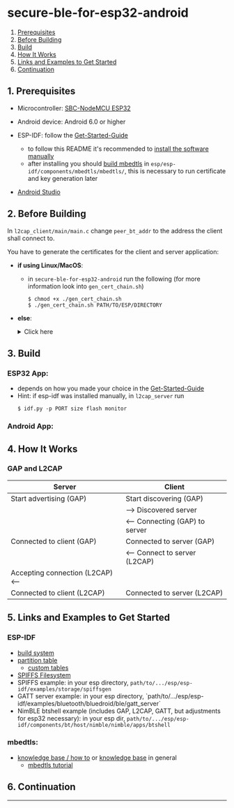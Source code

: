 # secure-ble-for-esp32-android
1. [Prerequisites](#1.-Prerequisites)
2. [Before Building](#2.-Before-Building)
3. [Build](#3.-Build)
4. [How It Works](#4.-How-It-Works)
5. [Links and Examples to Get Started](#5.-Links-and-Examples-to-Get-Started)
6. [Continuation](#6.-Continuation)

## 1. Prerequisites

- Microcontroller: [SBC-NodeMCU ESP32](https://joy-it.net/en/products/SBC-NodeMCU-ESP32)
- Android device: Android 6.0 or higher <!-- TODO update version -->

- ESP-IDF: follow the [Get-Started-Guide](https://docs.espressif.com/projects/esp-idf/en/latest/esp32/get-started/index.html)
	- to follow this README it's recommended to [install the software manually](https://docs.espressif.com/projects/esp-idf/en/latest/esp32/get-started/index.html)
	- after installing you should [build mbedtls](https://tls.mbed.org/kb/compiling-and-building/how-do-i-build-compile-mbedtls) in `esp/esp-idf/components/mbedtls/mbedtls/`, this is necessary to run certificate and key generation later
	<!--	- mbedtls: download [here](https://tls.mbed.org/download) or install via a package manager (Ubuntu: `$ sudo apt install libmbedtls-dev`) -->
- [Android Studio](https://developer.android.com/studio)

## 2. Before Building

In `l2cap_client/main/main.c` <!-- TODO --> change `peer_bt_addr` to the address the client shall connect to.

You have to generate the certificates for the client and server application:
- **if using Linux/MacOS**:
	- in `secure-ble-for-esp32-android` run the following (for more information look into `gen_cert_chain.sh`)
		```
		$ chmod +x ./gen_cert_chain.sh
		$ ./gen_cert_chain.sh PATH/TO/ESP/DIRECTORY
		```
- **else**:
	<details><summary>Click here</summary>
	<p>

	- make a dir `certs`, go into `certs`
	- set alias for "mbedtls_gen_key" to path/to/.../esp/esp-idf/components/mbedtls/mbedtls/programs/pkey/gen_key
	- set alias for "mbedtls_cert_write" to path/to/.../esp/esp-idf/components/mbedtls/mbedtls/programs/x509/cert_write
	- maybe adjust the following section and run it:
		```bash
		# 1. CA-Root:
		mbedtls_gen_key type=rsa rsa_keysize=4096 filename=ca.key format=pem
		mbedtls_cert_write selfsign=1 issuer_key=ca.key issuer_name=CN=fb_steigtum_ca,O=tubaf,C=de is_ca=1 max_pathlen=0 output_file=ca.crt
		# 2. Backend-Server:
		mbedtls_gen_key type=rsa rsa_keysize=4096 filename=backend_srv.key format=pem
		mbedtls_cert_write issuer_crt=ca.crt subject_key=backend_srv.key subject_name=CN=fb_steigtum_backend_srv,O=tubaf,C=de output_file=backend_srv.crt
		# 3. Backend-Subscription:
		mbedtls_gen_key type=rsa rsa_keysize=4096 filename=backend_subscript.key format=pem
		mbedtls_cert_write issuer_crt=ca.crt subject_key=backend_subscript.key subject_name=CN=fb_steigtum_backend_subscript,O=tubaf,C=de output_file=backend_subscript.crt
		# 4. App-Client:
		mbedtls_gen_key type=rsa rsa_keysize=4096 filename=app_clt.key format=pem
		mbedtls_cert_write issuer_crt=ca.crt subject_key=app_clt.key subject_name=CN=fb_steigtum_app_clt,O=tubaf,C=de output_file=app_clt.crt
		# 5. Fahrrad-µController-Server (optional ein eigenes Zertifikat *pro Fahrrad*):
		mbedtls_gen_key type=rsa rsa_keysize=4096 filename=bike_srv.key format=pem
		mbedtls_cert_write issuer_crt=ca.crt subject_key=bike_srv.key subject_name=CN=fb_steigtum_bike_srv,O=tubaf,C=de output_file=bike_srv.crt
		```
	- in dir `l2cap_server` make the dir `spiffs_image/crypto`
	- copy following files from `certs` into into the dir <!-- TODO update dir--> `l2cap_server/spiffs_image/crypto`:
		- `bike_srv.key`
		- `bike_srv.crt`
		- `ca.crt`
	- in dir `l2cap_client` make the dir <!-- TODO update dir-->`spiffs_image/crypto`
	- copy following files from `certs` into into the dir <!-- TODO update dir--> `l2cap_client/spiffs_image/crypto`:
		- `app_clt.crt`
		- `app_clt.key`
		- `backend_subscript.crt`
		- `backend_subscript.key`
		- `ca.crt`
	</p>
	</details>

	<!-- TODO: add debug stuff maybe -->

## 3. Build

### ESP32 App:
- depends on how you made your choice in the [Get-Started-Guide](https://docs.espressif.com/projects/esp-idf/en/latest/esp32/get-started/index.html)
- Hint: if esp-idf was installed manually, in <!-- TODO update dir--> `l2cap_server` run
	```
	$ idf.py -p PORT size flash monitor
	```

### Android App:

## 4. How It Works
### GAP and L2CAP
| Server | Client |
| --- | --- |
| Start advertising (GAP) | Start discovering (GAP) |
| | --> Discovered server |
| | <-- Connecting (GAP) to server |
| Connected to client (GAP) | Connected to server (GAP) |
| | <-- Connect to server (L2CAP) |
| Accepting connection (L2CAP) <-- | |
| Connected to client (L2CAP) | Connected to server (L2CAP) |

<!-- TODO Explain TLS over BLE ... -->

## 5. Links and Examples to Get Started
### ESP-IDF
- [build system](https://docs.espressif.com/projects/esp-idf/en/latest/esp32/api-guides/build-system.html)
- [partition table](https://docs.espressif.com/projects/esp-idf/en/latest/esp32/api-guides/partition-tables.html)
	- [custom tables](https://docs.espressif.com/projects/esp-idf/en/latest/esp32/api-guides/partition-tables.html#creating-custom-tables)
- [SPIFFS Filesystem](https://docs.espressif.com/projects/esp-idf/en/latest/esp32/api-reference/storage/spiffs.html)
- SPIFFS example: in your esp directory, `path/to/.../esp/esp-idf/examples/storage/spiffsgen`
- <!-- TODO Maybe remove -->GATT server example: in your esp directory, `path/to/.../esp/esp-idf/examples/bluetooth/bluedroid/ble/gatt_server`
- NimBLE btshell example (includes GAP, L2CAP, GATT, but adjustments for esp32 necessary): in your esp dir, `path/to/.../esp/esp-idf/components/bt/host/nimble/nimble/apps/btshell`
### mbedtls:
- [knowledge base / how to](https://tls.mbed.org/kb/how-to) or [knowledge base](https://tls.mbed.org/kb) in general
	- [mbedtls tutorial](https://tls.mbed.org/kb/how-to/mbedtls-tutorial)

## 6. Continuation


---

<!--
## Developing ESP32
- install the [Arduino IDE](https://www.arduino.cc/en/software)
	- follow this [ESP32 Manual](https://joy-it.net/files/files/Produkte/SBC-NodeMCU-ESP32/SBC-NodeMCU-ESP32-Manual-20200320.pdf)
	- install the "ESP32 BLE Arduino" library ([further information](https://www.arduino.cc/reference/en/libraries/esp32-ble-arduino/))
		- open the Arduino IDE -> Tools -> Manage Libraries -> Search "ESP32 BLE Arduino" -> install
-->